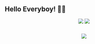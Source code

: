 ## Hello Everyboy! 👋🏻

<p align="center">
    <img src="https://github-readme-stats.vercel.app/api?username=TheNavyInfantry&show_icons=true&private_count=true&theme=chartreuse-dark&hide_border=true&bg_color=22272E&text_color=6FDC07">  
    <img src="https://github-readme-stats.vercel.app/api/top-langs/?username=TheNavyInfantry&layout=compact&theme=chartreuse-dark&hide_border=true&bg_color=22272E&text_color=6FDC07">
</p>

## 

<p align="center">
    <img src="https://komarev.com/ghpvc/?username=TheNavyInfantry&style=flat&color=6fdc07&label=Visitors">
</p>